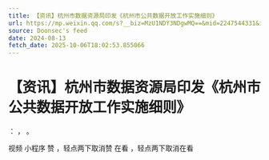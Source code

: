 ```yaml
---
title: 【资讯】杭州市数据资源局印发《杭州市公共数据开放工作实施细则》
url: https://mp.weixin.qq.com/s?__biz=MzU1NDY3NDgwMQ==&mid=2247544331&idx=3&sn=ac16cf0e1beecf97d2338cf5fdc14c13
source: Doonsec's feed
date: 2024-08-13
fetch_date: 2025-10-06T18:02:53.855066
---
```


# 【资讯】杭州市数据资源局印发《杭州市公共数据开放工作实施细则》

：
，
。

视频
小程序
赞
，轻点两下取消赞
在看
，轻点两下取消在看